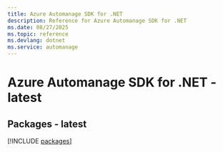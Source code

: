 ```yaml
---
title: Azure Automanage SDK for .NET
description: Reference for Azure Automanage SDK for .NET
ms.date: 08/27/2025
ms.topic: reference
ms.devlang: dotnet
ms.service: automanage
---
```

# Azure Automanage SDK for .NET - latest
## Packages - latest
[!INCLUDE [packages](automanage-index.md)]